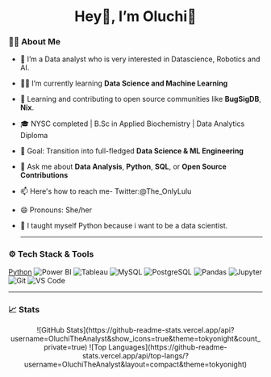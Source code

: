  <h1 align="center">Hey👋, I’m Oluchi🎀</h1>

### 👩‍💻 About Me
- 👀 I’m a Data analyst who is very interested in Datascience, Robotics and AI.
- 👩‍💻 I’m currently learning **Data Science and Machine Learning**
- 🌱 Learning and contributing to open source communities like **BugSigDB**, **Nix**.
- 🎓 NYSC completed | B.Sc in Applied Biochemistry | Data Analytics Diploma
- 🧠 Goal: Transition into full-fledged **Data Science & ML Engineering**
- 💬 Ask me about **Data Analysis**, **Python**, **SQL**, or **Open Source Contributions**
- 📫 Here's how to reach me- Twitter:@The_OnlyLulu
- 😄 Pronouns: She/her
- 🤖 I taught myself Python because i want to be a data scientist.
  
  ---

### ⚙️ Tech Stack & Tools
[Python](https://img.shields.io/badge/Python-3776AB?style=for-the-badge&logo=python&logoColor=white)
![Power BI](https://img.shields.io/badge/Power%20BI-F2C811?style=for-the-badge&logo=powerbi&logoColor=white)
![Tableau](https://img.shields.io/badge/Tableau-E97627?style=for-the-badge&logo=tableau&logoColor=white)
![MySQL](https://img.shields.io/badge/MySQL-4479A1?style=for-the-badge&logo=mysql&logoColor=white)
![PostgreSQL](https://img.shields.io/badge/PostgreSQL-4169E1?style=for-the-badge&logo=postgresql&logoColor=white)
![Pandas](https://img.shields.io/badge/Pandas-150458?style=for-the-badge&logo=pandas&logoColor=white)
![Jupyter](https://img.shields.io/badge/Jupyter-F37626?style=for-the-badge&logo=jupyter&logoColor=white)
![Git](https://img.shields.io/badge/Git-F05032?style=for-the-badge&logo=git&logoColor=white)
![VS Code](https://img.shields.io/badge/VS_Code-007ACC?style=for-the-badge&logo=visualstudiocode&logoColor=white)

---

### 📈 Stats
<p align="center">
![GitHub Stats](https://github-readme-stats.vercel.app/api?username=OluchiTheAnalyst&show_icons=true&theme=tokyonight&count_private=true)
![Top Languages](https://github-readme-stats.vercel.app/api/top-langs/?username=OluchiTheAnalyst&layout=compact&theme=tokyonight)
</p>




<!---
OluchiTheAnalyst/OluchiTheAnalyst is a ✨ special ✨ repository because its `README.md` (this file) appears on your GitHub profile.
You can click the Preview link to take a look at your changes.
--->
